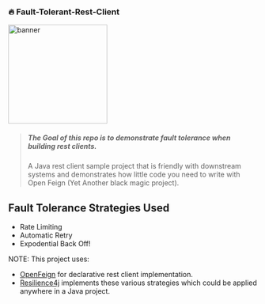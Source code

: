 ### 🔥 Fault-Tolerant-Rest-Client

<img src="https://user-images.githubusercontent.com/15834648/175644089-65fefeb5-2511-43d4-9fa1-1d3cd9ea0966.png" 
 alt="banner" 
 width="200"/>

> ##### The Goal of this repo is to demonstrate fault tolerance when building rest clients.
> A Java rest client sample project that is friendly with downstream systems and demonstrates
> how little code you need to write with Open Feign (Yet Another black magic project).

## Fault Tolerance Strategies Used
 - Rate Limiting
 - Automatic Retry 
 - Expodential Back Off!

NOTE: This project uses:
 - [OpenFeign](https://spring.io/projects/spring-cloud-openfeign#overview) for declarative rest client implementation. 
 - [Resilience4j](https://github.com/resilience4j/resilience4j) implements these various strategies which could be applied anywhere in a Java project.

